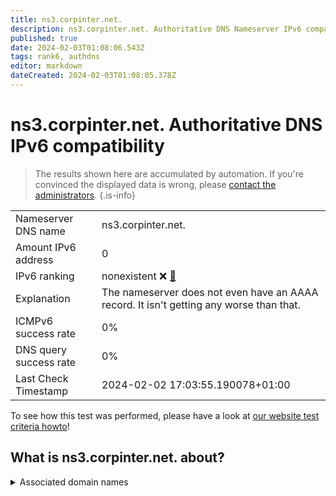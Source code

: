 ```yaml
---
title: ns3.corpinter.net.
description: ns3.corpinter.net. Authoritative DNS Nameserver IPv6 compatibility
published: true
date: 2024-02-03T01:08:06.543Z
tags: rank6, authdns
editor: markdown
dateCreated: 2024-02-03T01:08:05.378Z
---
```


# ns3.corpinter.net. Authoritative DNS IPv6 compatibility

> The results shown here are accumulated by automation. If you're convinced the displayed data is wrong, please [contact the administrators](/howto/chat). 
{.is-info}




|   |   |
| - | - |
| Nameserver DNS name | ns3.corpinter.net.
| Amount IPv6 address | 0
| IPv6 ranking | nonexistent :x: [🔗](/howto/ranking) |
| Explanation | The nameserver does not even have an AAAA record. It isn't getting any worse than that. |
| ICMPv6 success rate | 0%|
| DNS query success rate | 0% |
| Last Check Timestamp | 2024-02-02 17:03:55.190078+01:00 |

To see how this test was performed, please have a look at [our website test criteria howto](/howto/testcriteria/authdns)!


## What is ns3.corpinter.net. about?






<details>
<summary>Associated domain names</summary>

group.mercedes-benz.com

mercedes-benz.de

</details>
